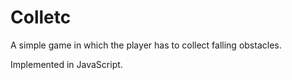 # Colletc

A simple game in which the player has to collect falling obstacles.

Implemented in JavaScript.
